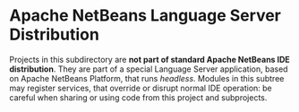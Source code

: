 # Apache NetBeans Language Server Distribution
<!--

    Licensed to the Apache Software Foundation (ASF) under one
    or more contributor license agreements.  See the NOTICE file
    distributed with this work for additional information
    regarding copyright ownership.  The ASF licenses this file
    to you under the Apache License, Version 2.0 (the
    "License"); you may not use this file except in compliance
    with the License.  You may obtain a copy of the License at

      https://www.apache.org/licenses/LICENSE-2.0

    Unless required by applicable law or agreed to in writing,
    software distributed under the License is distributed on an
    "AS IS" BASIS, WITHOUT WARRANTIES OR CONDITIONS OF ANY
    KIND, either express or implied.  See the License for the
    specific language governing permissions and limitations
    under the License.
-->

Projects in this subdirectory are **not part of standard Apache NetBeans IDE distribution**. 
They are part of a special Language Server application, based on Apache NetBeans Platform,
that runs *headless*. Modules in  this subtree may register services, that override or 
disrupt normal IDE operation: be careful when sharing or using code from this project and 
subprojects.
